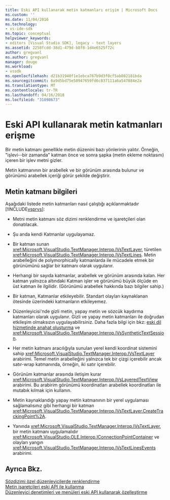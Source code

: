 ```yaml
---
title: Eski API kullanarak metin katmanları erişim | Microsoft Docs
ms.custom: ''
ms.date: 11/04/2016
ms.technology:
- vs-ide-sdk
ms.topic: conceptual
helpviewer_keywords:
- editors [Visual Studio SDK], legacy - text layers
ms.assetid: 2258fcdd-38d1-479d-b8f8-1d4e6525f72c
author: gregvanl
ms.author: gregvanl
manager: douge
ms.workload:
- vssdk
ms.openlocfilehash: d21b31940f1e1ebca767b9d3f0cf5ab802181bda
ms.sourcegitcommit: 6a9d5bd75e50947659fd6c837111a6a547884e2a
ms.translationtype: MT
ms.contentlocale: tr-TR
ms.lasthandoff: 04/16/2018
ms.locfileid: "31098673"
---
```

# <a name="accessing-text-layers-by-using-the-legacy-api"></a>Eski API kullanarak metin katmanları erişme
Bir metin katmanı genellikle metin düzenini bazı yönlerinin yalıtır. Örneğin, "işlevi--bir zamanda" katman önce ve sonra şapka (metin ekleme noktasını) içeren bir işlev metni gizler.  
  
 Metin katmanının bir arabellek ve bir görünüm arasında bulunur ve görünümü arabellek içeriği görür şekilde değiştirir.  
  
## <a name="text-layer-information"></a>Metin katmanı bilgileri  
 Aşağıdaki listede metin katmanları nasıl çalıştığı açıklanmaktadır [!INCLUDE[vsprvs](../code-quality/includes/vsprvs_md.md)]:  
  
-   Metni metin katmanı söz dizimi renklendirme ve işaretçileri olan donatılacak.  
  
-   Şu anda kendi Katmanlar uygulayamaz.  
  
-   Bir katman sunan <xref:Microsoft.VisualStudio.TextManager.Interop.IVsTextLayer>, türetilen <xref:Microsoft.VisualStudio.TextManager.Interop.IVsTextLines>. Metin arabelleğini de polymorphically katmanlarda ile mücadele etmek bir görünümünü sağlar bir katmanı olarak uygulanır.  
  
-   Herhangi bir sayıda katmanlar, arabellek ve görünüm arasında kalan. Her katman yalnızca altındaki Katman işler ve görünümü büyük ölçüde en üst katman ile ilgilidir. (Görünümü arabellek hakkında bazı bilgiler sahip.)  
  
-   Bir katman, Katmanlar etkileyebilir. Standart olayları kaynaklanan ötesinde üzerindeki katmanların etkileyemez.  
  
-   Düzenleyicisi'nde gizli metin, yapay metin ve sözcük kaydırma katmanları olarak uygulanır. Gizli ve yapay metin katmanları ile doğrudan etkileşim olmaksızın uygulayabilirsiniz. Daha fazla bilgi için bkz: [eski dil hizmetinde anahat oluşturma](../extensibility/internals/outlining-in-a-legacy-language-service.md) ve <xref:Microsoft.VisualStudio.TextManager.Interop.IVsSyntheticTextSession>.  
  
-   Her metin katmanı aracılığıyla sunulan yerel kendi koordinat sistemini sahip <xref:Microsoft.VisualStudio.TextManager.Interop.IVsTextLayer> arabirimi. Temel metin arabelleğini yalnızca tek bir çizgi içerebilir ancak satır-wrap katmanında, örneğin, iki satır içerebilir.  
  
-   Görünüm katmanlar arasında iletişim kurar <xref:Microsoft.VisualStudio.TextManager.Interop.IVsLayeredTextView> arabirimi. Bu arabirim görünümü koordinatları arabellek koordinatları ile mutabık kılmak için kullanın.  
  
-   Metin kaynaklandığı yapay metin katmanının bir yerel uygulaması sağlamalısınız gibi herhangi bir katman <xref:Microsoft.VisualStudio.TextManager.Interop.IVsTextLayer.CreateTrackingPoint%2A>.  
  
-   Yanında <xref:Microsoft.VisualStudio.TextManager.Interop.IVsTextLayer>, bir metin katmanı uygulamalıdır <xref:Microsoft.VisualStudio.OLE.Interop.IConnectionPointContainer> ve olayları yangın <xref:Microsoft.VisualStudio.TextManager.Interop.IVsTextLinesEvents> arabirimi.  
  
## <a name="see-also"></a>Ayrıca Bkz.  
 [Sözdizimi özel düzenleyicilerde renklendirme](../extensibility/syntax-coloring-in-custom-editors.md)   
 [Metin işaretçileri eski API ile kullanma](../extensibility/using-text-markers-with-the-legacy-api.md)   
 [Düzenleyici denetimleri ve menüleri eski API kullanarak özelleştirme](../extensibility/customizing-editor-controls-and-menus-by-using-the-legacy-api.md)